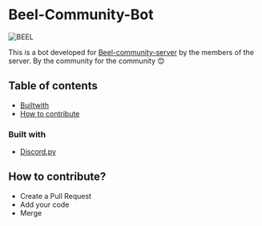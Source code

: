 # Beel-Community-Bot

![BEEL](https://cdn.discordapp.com/avatars/727792851643007009/773473c7ec8b287eef104b84e5f6f3fe.png?size=256)

This is a bot developed for [Beel-community-server](https://discord.gg/T6fw2QZ8qn) by the members of the server. By the community for the community 😊

## Table of contents 
- [Builtwith](#Built-with) 
- [How to contribute](#How-to-contribute?)

### Built with

- [Discord.py](https://discordpy.readthedocs.io/en/latest/api.html)

## How to contribute?

- Create a Pull Request
- Add your code
- Merge
